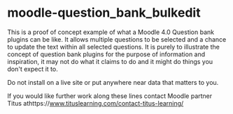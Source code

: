 # moodle-question_bank_bulkedit
This is a proof of concept example of what a Moodle 4.0 Question bank plugins can be like.
It allows multiple questions to be selected and a chance to update the text within all selected questions.
It is purely to illustrate the concept of question bank plugins for the purpose of information and inspiration, it
may not do what it claims to do and it might do things you don't expect it to.

Do not install on a live site or put anywhere near data that matters to you. 

If you would like further work along these lines contact Moodle partner Titus athttps://www.tituslearning.com/contact-titus-learning/

